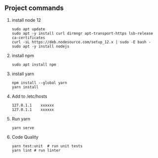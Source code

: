## Project commands

1. install node 12
     ```
   sudo apt update
   sudo apt -y install curl dirmngr apt-transport-https lsb-release ca-certificates
   curl -sL https://deb.nodesource.com/setup_12.x | sudo -E bash -
   sudo apt -y install nodejs
     ```
2. install npm
     ```
     sudo apt install npm
     ```

3. install yarn
     ```
   npm install --global yarn
   yarn install
     ```

4. Add to /etc/hosts
     ```
   127.0.1.1	xxxxxx
   127.0.1.1	xxxxxx
     ```

5. Run yarn
     ```
     yarn serve
     ```

7. Code Quality
    ```
    yarn test:unit  # run unit tests
    yarn lint # run linter
    ```
